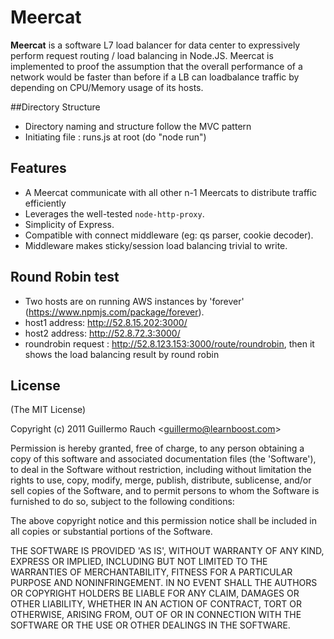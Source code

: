# Meercat

**Meercat** is a software L7 load balancer for data center to expressively perform request
routing / load balancing in Node.JS.  Meercat is implemented to proof the assumption that the overall performance of a network would be faster than before if a LB can loadbalance traffic by depending on CPU/Memory usage of its hosts.

##Directory Structure
- Directory naming and structure follow the MVC pattern 
- Initiating file : runs.js at root (do "node run")

## Features
- A Meercat communicate with all other n-1 Meercats to distribute traffic efficiently  
- Leverages the well-tested `node-http-proxy`.
- Simplicity of Express.
- Compatible with connect middleware (eg: qs parser, cookie decoder).
- Middleware makes sticky/session load balancing trivial to write.

## Round Robin test
- Two hosts are on running AWS instances by 'forever' (https://www.npmjs.com/package/forever).
- host1 address: http://52.8.15.202:3000/
- host2 address: http://52.8.72.3:3000/
- roundrobin request : http://52.8.123.153:3000/route/roundrobin, then it shows the load balancing result by round robin

## License 

(The MIT License)

Copyright (c) 2011 Guillermo Rauch &lt;guillermo@learnboost.com&gt;

Permission is hereby granted, free of charge, to any person obtaining
a copy of this software and associated documentation files (the
'Software'), to deal in the Software without restriction, including
without limitation the rights to use, copy, modify, merge, publish,
distribute, sublicense, and/or sell copies of the Software, and to
permit persons to whom the Software is furnished to do so, subject to
the following conditions:

The above copyright notice and this permission notice shall be
included in all copies or substantial portions of the Software.

THE SOFTWARE IS PROVIDED 'AS IS', WITHOUT WARRANTY OF ANY KIND,
EXPRESS OR IMPLIED, INCLUDING BUT NOT LIMITED TO THE WARRANTIES OF
MERCHANTABILITY, FITNESS FOR A PARTICULAR PURPOSE AND NONINFRINGEMENT.
IN NO EVENT SHALL THE AUTHORS OR COPYRIGHT HOLDERS BE LIABLE FOR ANY
CLAIM, DAMAGES OR OTHER LIABILITY, WHETHER IN AN ACTION OF CONTRACT,
TORT OR OTHERWISE, ARISING FROM, OUT OF OR IN CONNECTION WITH THE
SOFTWARE OR THE USE OR OTHER DEALINGS IN THE SOFTWARE.
